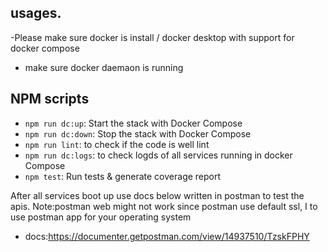 ## usages.

-Please make sure docker is install / docker desktop with support for docker compose
- make sure docker daemaon is running


## NPM scripts

-   `npm run dc:up`: Start the stack with Docker Compose
-   `npm run dc:down`: Stop the stack with Docker Compose
-   `npm run lint`: to check if the code is well lint
-   `npm run dc:logs`: to check logds of all services running in docker Compose
-   `npm test`: Run tests & generate coverage report


After all services boot up use docs below written in postman to test the apis.
Note:postman web might not work since postman use default ssl, I to use postman app for your operating system

 - docs:https://documenter.getpostman.com/view/14937510/TzskFPHY
 